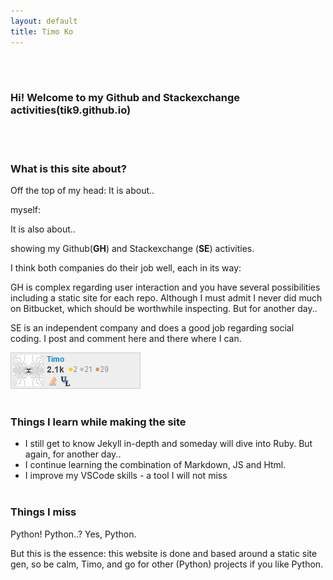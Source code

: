 ```yaml
---
layout: default
title: Timo Ko
---
```


<br><br>

### Hi! Welcome to my Github and Stackexchange activities(tik9.github.io)
<br><br>

### What is this site about?

Off the top of my head: 
It is about..

myself:
<div id=about_js></div>

It is also about..

showing my Github(**GH**) and Stackexchange (**SE**) activities.

I think both companies do their job well, each in its way:

GH is complex regarding user interaction and you have several possibilities including a static site for each repo. Although I must admit I never did much on Bitbucket, which should be worthwhile inspecting. But for another day..

SE is an independent company and does a good job regarding social coding. I post and comment here and there where I can.

![img-not-work](assets/se.png)
<br><br>

### Things I learn while making the site
- I still get to know Jekyll in-depth and someday will dive into Ruby. But again, for another day..
- I continue learning the combination of Markdown, JS and Html.
- I improve my VSCode skills - a tool I will not miss
<br><br>

### Things I miss
Python! Python..? Yes, Python. 

But this is the essence: this website is done and based around a static site gen, so be calm, Timo, and go for other (Python) projects if you like Python.


<script>
    about = [
        'CEO of my life',
        'Javascript Developer',
        'Full Stack Developer'
    ]

    aboutlinks = document.createElement('ul')

    for (value of about) {
        // console.log(i, i %3, key)
        aboutlinksitem = document.createElement('li')
        aboutlinksitem.textContent = value
        aboutlinks.appendChild(aboutlinksitem)
    }
    document.getElementById('about_js').appendChild(aboutlinks)

</script>